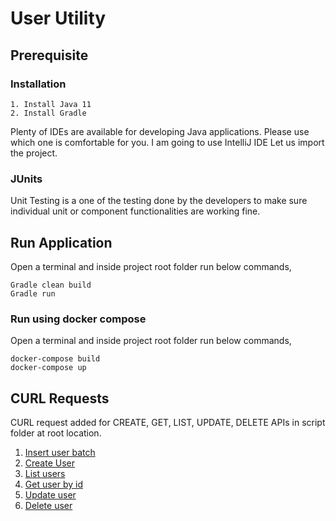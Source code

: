 # User Utility

## Prerequisite
### Installation
    1. Install Java 11
    2. Install Gradle

 
Plenty of IDEs are available for developing Java applications. Please use which one is comfortable for you. I am going to use IntelliJ IDE
Let us import the project.

### JUnits
Unit Testing is a one of the testing done by the developers to make sure individual unit or component functionalities are working fine.

## Run Application

Open a terminal and inside project root folder run below commands,

```
Gradle clean build 
Gradle run
```

### Run using docker compose 
Open a terminal and inside project root folder run below commands,
```
docker-compose build
docker-compose up
```

## CURL Requests

CURL request added for CREATE, GET, LIST, UPDATE, DELETE APIs in script folder at root location.

1. [Insert user batch](https://github.com/patilharshal16/user-utility/blob/master/script/addUsersList.sh)
2. [Create User](https://github.com/patilharshal16/user-utility/blob/master/script/addUser.sh)
3. [List users](https://github.com/patilharshal16/user-utility/blob/master/script/listUsers.sh)
4. [Get user by id](https://github.com/patilharshal16/user-utility/blob/master/script/getUser.sh)
5. [Update user](https://github.com/patilharshal16/user-utility/blob/master/script/updateUser.sh)
6. [Delete user](https://github.com/patilharshal16/user-utility/blob/master/script/deleteUser.sh)


